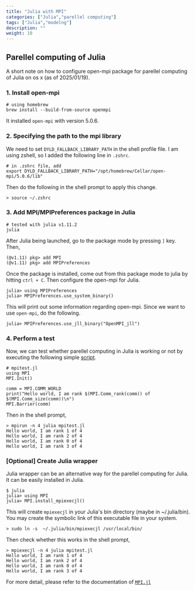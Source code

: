 ```yaml
---
title: "Julia with MPI"
categories: ["Julia","parellel computing"]
tags: ["Julia","modelng"]
description: ""
weight: 10
---
```


## Parellel computing of Julia
A short note on how to configure open-mpi package for parellel computing of Julia on os x (as of 2025/01/19).

### 1. Install open-mpi
```shell
# using homebrew
brew install --build-from-source openmpi
```
It installed `open-mpi` with version 5.0.6.

### 2. Specifying the path to the mpi library
We need to set `DYLD_FALLBACK_LIBRARY_PATH` in the shell profile file. I am using zshell, so I added the following line in `.zshrc`.
```
# in .zshrc file, add
export DYLD_FALLBACK_LIBRARY_PATH="/opt/homebrew/Cellar/open-mpi/5.0.6/lib"
```
Then do the following in the shell prompt to apply this change.
```
> source ~/.zshrc
```

### 3. Add MPI/MPIPreferences package in Julia
```
# tested with julia v1.11.2
julia
```
After Julia being launched, go to the package mode by pressing `]` key. Then,
```
(@v1.11) pkg> add MPI
(@v1.11) pkg> add MPIPreferences
```
Once the package is installed, come out from this package mode to julia by hitting `ctrl + C`.
Then configure the open-mpi for Julia.
```
julia> using MPIPreferences
julia> MPIPreferences.use_system_binary()
```
This will print out some information regarding open-mpi.
Since we want to use `open-mpi`, do the following.
```
julia> MPIPreferences.use_jll_binary("OpenMPI_jll")
```

### 4. Perform a test
Now, we can test whether parellel computing in Julia is working or not by executing the following simple [script](https://juliaparallel.org/MPI.jl/stable/examples/01-hello/).
```
# mpitest.jl
using MPI
MPI.Init()

comm = MPI.COMM_WORLD
print("Hello world, I am rank $(MPI.Comm_rank(comm)) of $(MPI.Comm_size(comm))\n")
MPI.Barrier(comm)
```
Then in the shell prompt,
```
> mpirun -n 4 julia mpitest.jl
Hello world, I am rank 1 of 4
Hello world, I am rank 2 of 4
Hello world, I am rank 0 of 4
Hello world, I am rank 3 of 4
```

### [Optional] Create Julia wrapper
Julia wrapper can be an alternative way for the parellel computing for Julia. It can be easily installed in Julia. 
```
$ julia
julia> using MPI
julia> MPI.install_mpiexecjl()
```
This will create `mpiexecjl` in your Julia's bin directory (maybe in ~/.julia/bin).
You may create the symbolic link of this executable file in your system.
```shell
> sudo ln -s  ~/.julia/bin/mpiexecjl /usr/local/bin/
```
Then check whether this works in the shell prompt,
```
> mpiexecjl -n 4 julia mpitest.jl
Hello world, I am rank 1 of 4
Hello world, I am rank 2 of 4
Hello world, I am rank 0 of 4
Hello world, I am rank 3 of 4
```
For more detail, please refer to the documentation of [`MPI.jl`](https://juliaparallel.org/MPI.jl/stable/usage/#Julia-wrapper-for-mpiexec)
